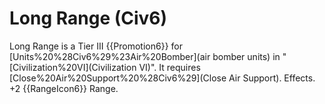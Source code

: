 # Long Range (Civ6)

Long Range is a Tier III {{Promotion6}} for [Units%20%28Civ6%29%23Air%20Bomber](air bomber units) in "[Civilization%20VI](Civilization VI)". It requires [Close%20Air%20Support%20%28Civ6%29](Close Air Support).
Effects.
+2 {{RangeIcon6}} Range.